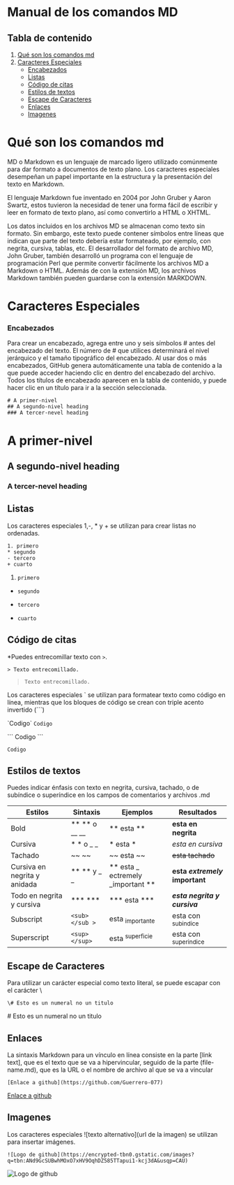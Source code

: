 # Manual de los comandos MD

## Tabla de contenido

1. [Qué son los comandos md](#qué-son-los-comandos-md)
2. [Caracteres Especiales](#caracteres-especiales)
   - [Encabezados](#encabezados)
   - [Listas](#listas)
   - [Código de citas](#código-de-citas)
   - [Estilos de textos](#estilos-de-textos)
   - [Escape de Caracteres](#escape-de-caracteres)
   - [Enlaces](#enlaces)
   - [Imagenes](#imagenes)



# Qué son los comandos md

MD o Markdown es un lenguaje de marcado ligero utilizado comúnmente para dar formato a documentos de texto plano. Los caracteres especiales desempeñan un papel importante en la estructura y la presentación del texto en Markdown.

El lenguaje Markdown fue inventado en 2004 por John Gruber y Aaron Swartz, estos tuvieron la necesidad de tener una forma fácil de escribir y leer en formato de texto plano, así como convertirlo a HTML o XHTML.

Los datos incluidos en los archivos MD se almacenan como texto sin formato. Sin embargo, este texto puede contener símbolos entre líneas que indican que parte del texto debería estar formateado, por ejemplo, con negrita, cursiva, tablas, etc. El desarrollador del formato de archivo MD, John Gruber, también desarrolló un programa con el lenguaje de programación Perl que permite convertir fácilmente los archivos MD a Markdown o HTML. Además de con la extensión MD, los archivos Markdown también pueden guardarse con la extensión MARKDOWN.


# Caracteres Especiales

### Encabezados

Para crear un encabezado, agrega entre uno y seis símbolos # antes del encabezado del texto. El número de # que utilices determinará el nivel jerárquico y el tamaño tipográfico del encabezado. Al usar dos o más encabezados, GitHub genera automáticamente una tabla de contenido a la que puede acceder haciendo clic en  dentro del encabezado del archivo. Todos los títulos de encabezado aparecen en la tabla de contenido, y puede hacer clic en un título para ir a la sección seleccionada.

```
# A primer-nivel
## A segundo-nivel heading
### A tercer-nevel heading
```

# A primer-nivel
## A segundo-nivel heading
### A tercer-nevel heading


## Listas

Los caracteres especiales 1,-, * y + se utilizan para crear listas no ordenadas.

```
1. primero
* segundo
- tercero
+ cuarto
```

1. `primero`
* `segundo`
- `tercero`
+ `cuarto`

## Código de citas 

*Puedes entrecomillar texto con `>`.

```
> Texto entrecomillado.
```
>`Texto entrecomillado.`


Los caracteres especiales ` se utilizan para formatear texto como código en línea, mientras que los bloques de código se crean con triple acento invertido (```)

\`Codigo\`
`Codigo`

\```
Codigo
\```

```
Codigo
```


## Estilos de textos

Puedes indicar énfasis con texto en negrita, cursiva, tachado, o de subíndice o superíndice en los campos de comentarios y archivos .md

 
| Estilos |  Sintaxis    | Ejemplos | Resultados |
|----------|----------|----------|----------|
| Bold    | ** ** o __ __  | ** esta **| **esta en negrita** |
| Cursiva | * * o _ _   | * esta * | *esta en cursiva* |
| Tachado | ~~ ~~  |~~ esta ~~| ~~esta tachado~~  |
| Cursiva en negrita y anidada | ** ** y _ _  | ** esta _ ectremely _important **| **esta _extremely_ important**|
| Todo en negrita y cursiva | *** *** |*** esta *** | ***esta negrita y cursiva*** |
| Subscript |`<sub></sub >`| esta <sub> importante </sub> | esta con <sub>subindice</sub> |
| Superscript |`<sup></sup>`| esta <sup> superficie </sup> | esta con <sup>superindice</sup> |

## Escape de Caracteres

Para utilizar un carácter especial como texto literal, se puede escapar con el carácter \

`\# Esto es un numeral no un titulo`


\# Esto es un numeral no un titulo


## Enlaces

La sintaxis Markdown para un vínculo en línea consiste en la parte [link text], que es el texto que se va a hipervincular, seguido de la parte (file-name.md), que es la URL o el nombre de archivo al que se va a vincular

`[Enlace a github](https://github.com/Guerrero-077)`

[Enlace a github](https://github.com/Guerrero-077)

## Imagenes

Los caracteres especiales ![texto alternativo](url de la imagen) se utilizan para insertar imágenes.

`![Logo de github](https://encrypted-tbn0.gstatic.com/images?q=tbn:ANd9GcSUBwhMOxO7xHV9OqhDZ585TTapui1-kcj3dA&usqp=CAU)`

![Logo de github](https://encrypted-tbn0.gstatic.com/images?q=tbn:ANd9GcSUBwhMOxO7xHV9OqhDZ585TTapui1-kcj3dA&usqp=CAU)







